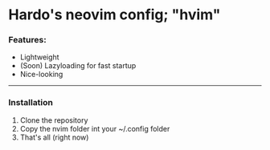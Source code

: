 # Hardo's neovim config; "hvim"

### Features:
- Lightweight
- (Soon) Lazyloading for fast startup
- Nice-looking

---

### Installation
1. Clone the repository
2. Copy the nvim folder int your ~/.config folder
3. That's all (right now)
